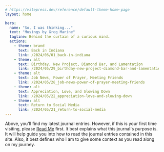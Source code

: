 ```yaml
---
# https://vitepress.dev/reference/default-theme-home-page
layout: home

hero:
  name: "So, I was thinking..."
  text: "Musings by Greg Marine"
  tagline: Behind the curtain of a curious mind.
  actions:
    - theme: brand
      text: Back in Indiana
      link: /2024/06/01_back-in-indiana
    - theme: alt
      text: Birthday, New Project, Diamond Bar, and Lamentation
      link: /2024/05/29_birthday-new-project-diamond-bar-and-lamentation
    - theme: alt
      text: Job News, Power of Prayer, Meeting Friends
      link: /2024/05/28_job-news-power-of-prayer-meeting-friends
    - theme: alt
      text: Appreciation, Love, and Slowing Down
      link: /2024/05/22_appreciation-love-and-slowing-down
    - theme: alt
      text: Return to Social Media
      link: /2024/05/21_return-to-social-media
---
```


Above, you'll find my latest journal entries. However, if this is your first time visiting, please [Read Me](read-me) first. It best explains what this journal's purpose is. It will help guide you into how to read the journal entries contained in this site. Also, it best defines who I am to give some context as you read along on my journey.